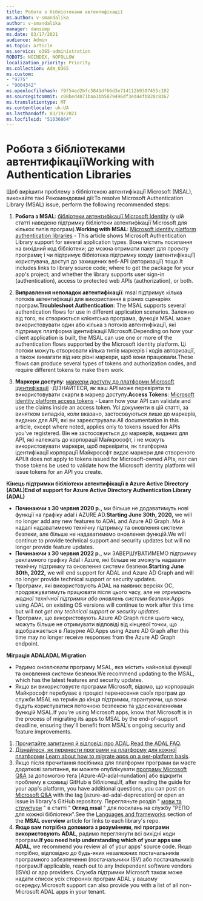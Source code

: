 ```yaml
---
title: Робота з бібліотеками автентифікації
ms.author: v-smandalika
author: v-smandalika
manager: dansimp
ms.date: 03/17/2021
audience: Admin
ms.topic: article
ms.service: o365-administration
ROBOTS: NOINDEX, NOFOLLOW
localization_priority: Priority
ms.collection: Adm_O365
ms.custom:
- "9775"
- "9004342"
ms.openlocfilehash: f9f54ed2bfc5841df66d3e714112b9307455c182
ms.sourcegitcommit: c08bed4071baa3bb5879496df3ed44fb828c8367
ms.translationtype: MT
ms.contentlocale: uk-UA
ms.lasthandoff: 03/19/2021
ms.locfileid: "51036864"
---
```

# <a name="working-with-authentication-libraries"></a><span data-ttu-id="6b194-102">Робота з бібліотеками автентифікації</span><span class="sxs-lookup"><span data-stu-id="6b194-102">Working with Authentication Libraries</span></span>

<span data-ttu-id="6b194-103">Щоб вирішити проблему з бібліотекою автентифікації Microsoft (MSAL), виконайте такі Рекомендовані дії:</span><span class="sxs-lookup"><span data-stu-id="6b194-103">To resolve Microsoft Authentication Library (MSAL) issue, perform the following recommended steps:</span></span>

1. <span data-ttu-id="6b194-104">**Робота з MSAL**: [бібліотеки автентифікації Microsoft Identity](https://docs.microsoft.com/azure/active-directory/develop/reference-v2-libraries) (у цій статті наведено підтримку бібліотеки автентифікації Microsoft для кількох типів програм).</span><span class="sxs-lookup"><span data-stu-id="6b194-104">**Working with MSAL**: [Microsoft identity platform authentication libraries](https://docs.microsoft.com/azure/active-directory/develop/reference-v2-libraries) - This article shows Microsoft Authentication Library support for several application types.</span></span> <span data-ttu-id="6b194-105">Вона містить посилання на вихідний код бібліотеки; де можна отримати пакет для проекту програми; і чи підтримує бібліотека підтримку входу (автентифікації) користувача, доступ до захищених веб-API (авторизації) тощо.</span><span class="sxs-lookup"><span data-stu-id="6b194-105">It includes links to library source code; where to get the package for your app's project; and whether the library supports user sign-in (authentication), access to protected web APIs (authorization), or both.</span></span>

2. <span data-ttu-id="6b194-106">**Виправлення неполадок автентифікації**: msal підтримує кілька потоків автентифікації для використання в різних сценаріях програм.</span><span class="sxs-lookup"><span data-stu-id="6b194-106">**Troubleshoot Authentication**: The MSAL supports several authentication flows for use in different application scenarios.</span></span> <span data-ttu-id="6b194-107">Залежно від того, як створюється клієнтська програма, функція MSAL може використовувати один або кілька з потоків автентифікації, які підтримує платформа ідентифікації Microsoft.</span><span class="sxs-lookup"><span data-stu-id="6b194-107">Depending on how your client application is built, the MSAL can use one or more of the authentication flows supported by the Microsoft identity platform.</span></span> <span data-ttu-id="6b194-108">Ці потоки можуть створювати кілька типів маркерів і кодів авторизації, а також вимагати від них різні маркери, щоб вони працювали.</span><span class="sxs-lookup"><span data-stu-id="6b194-108">These flows can produce several types of tokens and authorization codes, and require different tokens to make them work.</span></span>

3. <span data-ttu-id="6b194-109">**Маркери доступу**: [маркери доступу до платформи Microsoft ідентифікації](https://docs.microsoft.com/azure/active-directory/develop/access-tokens) -ДІЗНАЙТЕСЯ, як ваш API може перевіряти та використовувати скарги в маркер доступу.</span><span class="sxs-lookup"><span data-stu-id="6b194-109">**Access Tokens**: [Microsoft identity platform access tokens](https://docs.microsoft.com/azure/active-directory/develop/access-tokens) - Learn how your API can validate and use the claims inside an access token.</span></span> <span data-ttu-id="6b194-110">Усі документи в цій статті, за винятком випадків, коли вказано, застосовуються лише до маркерів, виданих для API, які ви зареєстрували.</span><span class="sxs-lookup"><span data-stu-id="6b194-110">All documentation in this article, except where noted, applies only to tokens issued for APIs you've registered.</span></span> <span data-ttu-id="6b194-111">Він не застосовується до маркерів, виданих для API, які належать до корпорації Майкрософт, і не можуть використовувати маркери, щоб перевірити, як платформа ідентифікації корпорації Майкрософт видає маркери для створеного API.</span><span class="sxs-lookup"><span data-stu-id="6b194-111">It does not apply to tokens issued for Microsoft-owned APIs, nor can those tokens be used to validate how the Microsoft identity platform will issue tokens for an API you create.</span></span>

<span data-ttu-id="6b194-112">**Кінець підтримки бібліотеки автентифікації в Azure Active Directory (ADAL)**</span><span class="sxs-lookup"><span data-stu-id="6b194-112">**End of support for Azure Active Directory Authentication Library (ADAL)**</span></span>

- <span data-ttu-id="6b194-113">**Починаючи з 30 червня 2020 р.,** ми більше не додаватимуть нові функції на графіку adal і AZURE AD.</span><span class="sxs-lookup"><span data-stu-id="6b194-113">**Starting June 30th, 2020,** we will no longer add any new features to ADAL and Azure AD Graph.</span></span> <span data-ttu-id="6b194-114">Ми й надалі надаватимемо технічну підтримку та оновлення системи безпеки, але більше не надаватимемо оновлення функцій.</span><span class="sxs-lookup"><span data-stu-id="6b194-114">We will continue to provide technical support and security updates but will no longer provide feature updates.</span></span>
- <span data-ttu-id="6b194-115">**Починаючи з 30 червня 2022 р.,** ми ЗАВЕРШУВАТИМЕМО підтримку рекламного графіку Adal і Azure, які більше не зможуть надавати технічну підтримку та оновлення системи безпеки.</span><span class="sxs-lookup"><span data-stu-id="6b194-115">**Starting June 30th, 2022,** we will end support for ADAL and Azure AD Graph and will no longer provide technical support or security updates.</span></span>
- <span data-ttu-id="6b194-116">Програми, які використовують ADAL на наявних версіях ОС, продовжуватимуть працювати після цього часу, але не *отримають жодної технічної підтримки або оновлень системи безпеки*.</span><span class="sxs-lookup"><span data-stu-id="6b194-116">Apps using ADAL on existing OS versions will continue to work after this time but will not *get any technical support or security updates*.</span></span>
- <span data-ttu-id="6b194-117">Програми, що використовують Azure AD Graph після цього часу, можуть більше не отримувати відповіді від кінцевої точки, що відображається в Лазурне AD.</span><span class="sxs-lookup"><span data-stu-id="6b194-117">Apps using Azure AD Graph after this time may no longer receive responses from the Azure AD Graph endpoint.</span></span>

<span data-ttu-id="6b194-118">**Міграція ADAL**</span><span class="sxs-lookup"><span data-stu-id="6b194-118">**ADAL Migration**</span></span>

- <span data-ttu-id="6b194-119">Радимо оновлювати програму MSAL, яка містить найновіші функції та оновлення системи безпеки.</span><span class="sxs-lookup"><span data-stu-id="6b194-119">We recommend updating to the MSAL, which has the latest features and security updates.</span></span>
- <span data-ttu-id="6b194-120">Якщо ви використовуєте програми Microsoft, відомо, що корпорація Майкрософт перебуває в процесі перенесення своїх програм до служби MSAL на термін до кінця підтримки, гарантуючи, що вони будуть користуватися поточною безпекою та удосконаленнями функцій MSAL.</span><span class="sxs-lookup"><span data-stu-id="6b194-120">If you're using Microsoft apps, know that Microsoft is in the process of migrating its apps to MSAL by the end-of-support deadline, ensuring they'll benefit from MSAL's ongoing security and feature improvements.</span></span>

1. <span data-ttu-id="6b194-121">[Прочитайте запитання й відповіді про ADAL](https://docs.microsoft.com/azure/active-directory/develop/msal-migration#frequently-asked-questions-faq).</span><span class="sxs-lookup"><span data-stu-id="6b194-121">[Read the ADAL FAQ](https://docs.microsoft.com/azure/active-directory/develop/msal-migration#frequently-asked-questions-faq).</span></span>
2. <span data-ttu-id="6b194-122">[Дізнайтеся, як перенести програми на платформу для кожної платформи](https://docs.microsoft.com/azure/active-directory/develop/msal-migration#migration-guidance).</span><span class="sxs-lookup"><span data-stu-id="6b194-122">[Learn about how to migrate apps on a per-platform basis](https://docs.microsoft.com/azure/active-directory/develop/msal-migration#migration-guidance).</span></span>
3. <span data-ttu-id="6b194-123">Якщо після прочитання посібника для платформи програми ви маєте додаткові запитання, ви можете опублікувати [програму Microsoft Q&A](https://docs.microsoft.com/answers/topics/azure-ad-adal-deprecation.html) за допомогою тега [Azure-AD-adal-nundation] або відкрити проблему в сховищі GitHub в бібліотеці.</span><span class="sxs-lookup"><span data-stu-id="6b194-123">If, after reading the guide for your app's platform, you have additional questions, you can post on [Microsoft Q&A](https://docs.microsoft.com/answers/topics/azure-ad-adal-deprecation.html) with the tag [azure-ad-adal-deprecation] or open an issue in library's GitHub repository.</span></span> <span data-ttu-id="6b194-124">Перегляньте розділ " [мови та структури](https://docs.microsoft.com/azure/active-directory/develop/msal-overview#languages-and-frameworks) " в статті " **Огляд msal** " для посилань на службу "РЕПО для кожної бібліотеки".</span><span class="sxs-lookup"><span data-stu-id="6b194-124">See the [Languages and frameworks](https://docs.microsoft.com/azure/active-directory/develop/msal-overview#languages-and-frameworks) section of the **MSAL overview** article for links to each library's repo.</span></span>
4. <span data-ttu-id="6b194-125">**Якщо вам потрібна допомога з розумінням, які програми використовують ADAL**, радимо переглянути всі вихідні коди програм.</span><span class="sxs-lookup"><span data-stu-id="6b194-125">**If you need help understanding which of your apps use ADAL**, we recommend you review all of your apps' source code.</span></span> <span data-ttu-id="6b194-126">Якщо потрібно, відповідно до будь-яких незалежних постачальників програмного забезпечення (постачальники ISV) або постачальників програм.</span><span class="sxs-lookup"><span data-stu-id="6b194-126">If applicable, reach out to any Independent software vendors (ISVs) or app providers.</span></span> <span data-ttu-id="6b194-127">Служба підтримки Microsoft також може надати список усіх сторонніх програм ADAL у вашому осередку.</span><span class="sxs-lookup"><span data-stu-id="6b194-127">Microsoft support can also provide you with a list of all non-Microsoft ADAL apps in your tenant.</span></span>







